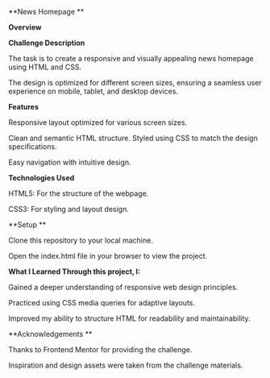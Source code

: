 
**News Homepage **

**Overview**


**Challenge Description**

The task is to create a responsive and visually appealing news homepage using HTML and CSS. 

The design is optimized for different screen sizes, ensuring a seamless user experience on mobile, tablet, and desktop devices.

**Features**

Responsive layout optimized for various screen sizes. 

Clean and semantic HTML structure. Styled using CSS to match the design specifications.

Easy navigation with intuitive design.

**Technologies Used**

HTML5: For the structure of the webpage. 

CSS3: For styling and layout design.

**Setup **

Clone this repository to your local machine.

Open the index.html file in your browser to view the project.

**What I Learned Through this project, I:**

Gained a deeper understanding of responsive web design principles.

Practiced using CSS media queries for adaptive layouts.

Improved my ability to structure HTML for readability and maintainability.

**Acknowledgements **

Thanks to Frontend Mentor for providing the challenge.

Inspiration and design assets were taken from the challenge materials.
